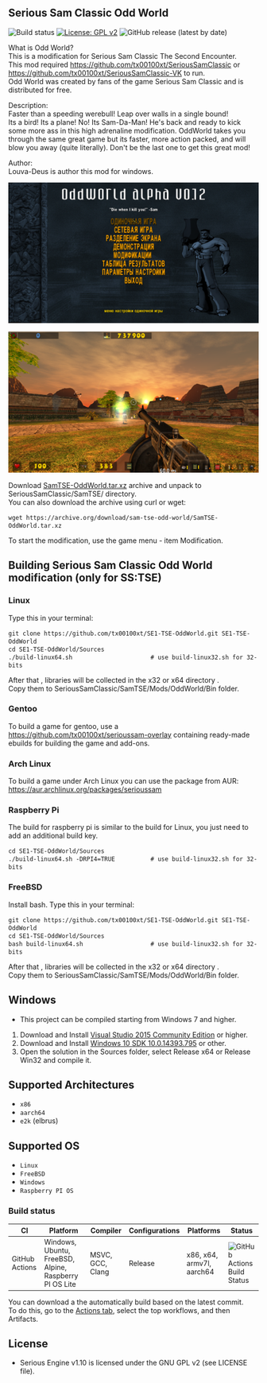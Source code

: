 ## Serious Sam Classic Odd World  
![Build status](https://github.com/tx00100xt/SE1-TSE-OddWorld/actions/workflows/cibuild.yml/badge.svg)
[![License: GPL v2](https://img.shields.io/badge/License-GPL_v2-blue.svg)](https://www.gnu.org/licenses/old-licenses/gpl-2.0.en.html)
![GitHub release (latest by date)](https://img.shields.io/github/v/release/tx00100xt/SE1-TSE-OddWorld)

What is Odd World?  
This is a modification for Serious Sam Classic The Second Encounter.  
This mod required https://github.com/tx00100xt/SeriousSamClassic or https://github.com/tx00100xt/SeriousSamClassic-VK to run.  
Odd World was created by fans of the game Serious Sam Classic and is distributed for free.    

Description:  
Faster than a speeding werebull!
Leap over walls in a single bound!  
Its a bird! Its a plane! No! Its Sam-Da-Man! He's back and ready to kick some more ass in this high adrenaline modification.
OddWorld takes you through the same great game but its faster, more action packed, and will blow you away (quite literally).
Don't be the last one to get this great mod!    

Author:  
Louva-Deus is author this mod for windows.  

![OW1](https://raw.githubusercontent.com/tx00100xt/SE1-TSE-OddWorld/main/Images/oddworld-1.png)

![OW2](https://raw.githubusercontent.com/tx00100xt/SE1-TSE-OddWorld/main/Images/oddworld-2.png)


Download [SamTSE-OddWorld.tar.xz] archive and unpack to  SeriousSamClassic/SamTSE/ directory.  
You can also download the archive using curl or wget:
```
wget https://archive.org/download/sam-tse-odd-world/SamTSE-OddWorld.tar.xz
```
To start the modification, use the game menu - item Modification.

Building Serious Sam Classic Odd World modification (only for SS:TSE)
---------------------------------------------------------------------

### Linux

Type this in your terminal:

```
git clone https://github.com/tx00100xt/SE1-TSE-OddWorld.git SE1-TSE-OddWorld
cd SE1-TSE-OddWorld/Sources
./build-linux64.sh                  	# use build-linux32.sh for 32-bits
```
After that , libraries will be collected in the x32 or x64 directory .   
Copy them to SeriousSamClassic/SamTSE/Mods/OddWorld/Bin folder.

### Gentoo

To build a game for gentoo, use a https://github.com/tx00100xt/serioussam-overlay containing ready-made ebuilds for building the game and add-ons.

### Arch Linux

To build a game under Arch Linux you can use the package from AUR: https://aur.archlinux.org/packages/serioussam

### Raspberry Pi

The build for raspberry pi is similar to the build for Linux, you just need to add an additional build key.

```
cd SE1-TSE-OddWorld/Sources
./build-linux64.sh -DRPI4=TRUE	        # use build-linux32.sh for 32-bits
```
### FreeBSD

Install bash. 
Type this in your terminal:

```
git clone https://github.com/tx00100xt/SE1-TSE-OddWorld.git SE1-TSE-OddWorld
cd SE1-TSE-OddWorld/Sources
bash build-linux64.sh                	# use build-linux32.sh for 32-bits
```
After that , libraries will be collected in the x32 or x64 directory .   
Copy them to SeriousSamClassic/SamTSE/Mods/OddWorld/Bin folder.

Windows
-------
* This project can be compiled starting from Windows 7 and higher.

1. Download and Install [Visual Studio 2015 Community Edition] or higher.
2. Download and Install [Windows 10 SDK 10.0.14393.795] or other.
3. Open the solution in the Sources folder, select Release x64 or Release Win32 and compile it.

Supported Architectures
----------------------
* `x86`
* `aarch64`
* `e2k` (elbrus)

Supported OS
-----------
* `Linux`
* `FreeBSD`
* `Windows`
* `Raspberry PI OS`

### Build status
|CI|Platform|Compiler|Configurations|Platforms|Status|
|---|---|---|---|---|---|
|GitHub Actions|Windows, Ubuntu, FreeBSD, Alpine, Raspberry PI OS Lite|MSVC, GCC, Clang|Release|x86, x64, armv7l, aarch64|![GitHub Actions Build Status](https://github.com/tx00100xt/SE1-TSE-OddWorld/actions/workflows/cibuild.yml/badge.svg)

You can download a the automatically build based on the latest commit.  
To do this, go to the [Actions tab], select the top workflows, and then Artifacts.

License
-------

* Serious Engine v1.10 is licensed under the GNU GPL v2 (see LICENSE file).


[SamTSE-OddWorld.tar.xz]: https://drive.google.com/file/d/1nCMYxfjNeJQdaLEDDNR2DKC4sEbcoVYX/view?usp=sharing "Serious Sam Classic OddWorld Mod"
[Visual Studio 2015 Community Edition]: https://go.microsoft.com/fwlink/?LinkId=615448&clcid=0x409 "Visual Studio 2015 Community Edition"
[Windows 10 SDK 10.0.14393.795]: https://go.microsoft.com/fwlink/p/?LinkId=838916 "Windows 10 SDK 10.0.14393.795"
[Actions tab]: https://github.com/tx00100xt/SE1-TSE-OddWorld/actions "Download Artifacts"
